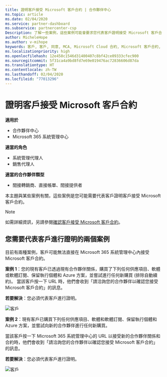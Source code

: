 ```yaml
---
title: 證明客戶接受 Microsoft 客戶合約 | 合作夥伴中心
ms.topic: article
ms.date: 02/04/2020
ms.service: partner-dashboard
ms.subservice: partnercenter-csp
Description: 了解一些案例，這些案例可能會要求您代表客戶證明接受 Microsoft 客戶合約。
author: MicheleHope
ms.author: v-mihope
keywords: 客戶, 客戶, 同意, MCA, Microsoft Cloud 合約, Microsoft 客戶合約, 客戶合約範本, 證明接受
ms.localizationpriority: high
ms.openlocfilehash: 12e458c1546d31400407c8bf42ce09333cfec900
ms.sourcegitcommit: 5f31ca4a9bd8fd7e69e019476ac72836606d87da
ms.translationtype: HT
ms.contentlocale: zh-TW
ms.lasthandoff: 02/04/2020
ms.locfileid: "77013296"
---
```

# <a name="attest-customer-acceptance-of-the-microsoft-customer-agreement"></a>證明客戶接受 Microsoft 客戶合約

**適用於**

- 合作夥伴中心
- Microsoft 365 系統管理中心

**適當的角色**

- 系統管理代理人
- 銷售代理人

**適當的合作夥伴類型**

- 間接轉銷商、直接帳單、間接提供者

本主題與某些案例有關，這些案例是您可能需要代表客戶證明客戶接受 Microsoft 客戶合約。

>[!NOTE]
>如需詳細資訊，另請參閱[確認客戶接受 Microsoft 客戶合約](confirm-customer-agreement.md)。

## <a name="two-scenarios-where-you-need-to-attest-on-behalf-of-your-customer"></a>您需要代表客戶進行證明的兩個案例

目前有兩種案例，客戶可能無法直接在 Microsoft 365 系統管理中心內接受 Microsoft 客戶合約。

**案例 1**：您的現有客戶已透過現有合作夥伴關係，購買了下列任何供應項目、軟體或軟體訂閱、保留執行個體和 Azure 方案，並嘗試進行任何新購買 (排除自動續約)。 當該客戶按一下 URL 時，他們會收到「請洽詢您的合作夥伴以確認您接受 Microsoft 客戶合約」的訊息。  

**若要解決**：您必須代表客戶進行證明。

![客戶](images/mca/accept-scenario-1.png)

**案例 2**：現有客戶已購買下列任何供應項目、軟體和軟體訂閱、保留執行個體和 Azure 方案，並嘗試向新的合作夥伴進行任何新購買。 

當該客戶按一下 Microsoft 365 系統管理中心的 URL 以接受新的合作夥伴關係和合約時，他們會收到「請洽詢您的合作夥伴以確認您接受 Microsoft 客戶合約」的訊息。  

**若要解決**：您必須代表客戶進行證明。  

![客戶](images/mca/accept-scenario-2.png)